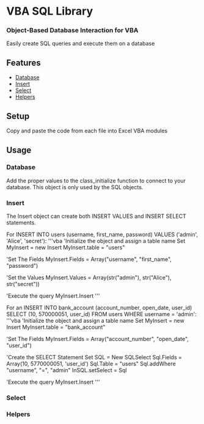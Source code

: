 VBA SQL Library
=====================

### Object-Based Database Interaction for VBA

Easily create SQL queries and execute them on a database

Features
--------
 * [Database](#database)
 * [Insert](#insert)
 * [Select](#select)
 * [Helpers](#helpers)
 
 Setup
-----

 Copy and paste the code from each file into Excel VBA modules
 
 Usage
-----

### Database
Add the proper values to the class_initialize function to connect to your database. This object is only used by the SQL objects.

### Insert
The Insert object can create both INSERT VALUES and INSERT SELECT statements.

For INSERT INTO users (username, first_name, password) VALUES ('admin', 'Alice', 'secret'):
'''vba
'Initialize the object and assign a table name
Set MyInsert = new Insert
MyInsert.table = "users"

'Set The Fields
MyInsert.Fields = Array("username", "first_name", "password")

'Set the Values
MyInsert.Values = Array(str("admin"), str("Alice"), str("secret"))

'Execute the query
MyInsert.Insert
'''

For an INSERT INTO bank_account (account_number, open_date, user_id) SELECT (10, 570000051, user_id) FROM users WHERE username = 'admin':
'''vba
'Initialize the object and assign a table name
Set MyInsert = new Insert
MyInsert.table = "bank_account"

'Set The Fields
MyInsert.Fields = Array("account_number", "open_date", "user_id")

'Create the SELECT Statement
Set SQL = New SQLSelect
Sql.Fields = Array(10, 5770000051, 'user_id')
Sql.Table = "users"
Sql.addWhere "username", "=", "admin"
InSQL.setSelect = Sql

'Execute the query
MyInsert.Insert
'''


### Select

### Helpers

